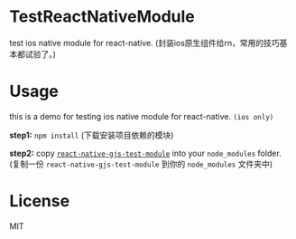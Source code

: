 # TestReactNativeModule
test ios native module for react-native. (封装ios原生组件给rn，常用的技巧基本都试验了。)

# Usage
this is a demo for testing ios native module for react-native. `(ios only)`

**step1:** `npm install` (下载安装项目依赖的模块)

**step2:** copy [`react-native-gjs-test-module`](react-native-gjs-test-module) into your `node_modules` folder. (复制一份 `react-native-gjs-test-module` 到你的 `node_modules` 文件夹中)

# License
MIT
